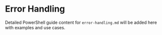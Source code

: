 # Error Handling

Detailed PowerShell guide content for `error-handling.md` will be added here with examples and use cases.